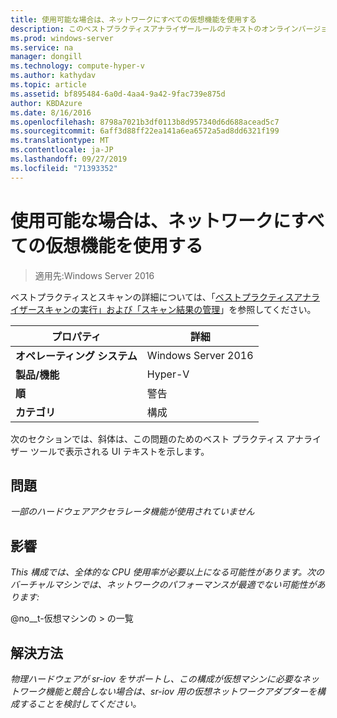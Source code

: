 ```yaml
---
title: 使用可能な場合は、ネットワークにすべての仮想機能を使用する
description: このベストプラクティスアナライザールールのテキストのオンラインバージョン。
ms.prod: windows-server
ms.service: na
manager: dongill
ms.technology: compute-hyper-v
ms.author: kathydav
ms.topic: article
ms.assetid: bf895484-6a0d-4aa4-9a42-9fac739e875d
author: KBDAzure
ms.date: 8/16/2016
ms.openlocfilehash: 8798a7021b3df0113b8d957340d6d688acead5c7
ms.sourcegitcommit: 6aff3d88ff22ea141a6ea6572a5ad8dd6321f199
ms.translationtype: MT
ms.contentlocale: ja-JP
ms.lasthandoff: 09/27/2019
ms.locfileid: "71393352"
---
```

# <a name="use-all-virtual-functions-for-networking-when-they-are-available"></a>使用可能な場合は、ネットワークにすべての仮想機能を使用する

>適用先:Windows Server 2016

ベストプラクティスとスキャンの詳細については、「[ベストプラクティスアナライザースキャンの実行」および「スキャン結果の管理](https://go.microsoft.com/fwlink/p/?LinkID=223177)」を参照してください。  
  
|プロパティ|詳細|  
|-|-|  
|**オペレーティング システム**|Windows Server 2016|  
|**製品/機能**|Hyper-V|  
|**順**|警告|  
|**カテゴリ**|構成|  
  
次のセクションでは、斜体は、この問題のためのベスト プラクティス アナライザー ツールで表示される UI テキストを示します。  
  
## <a name="issue"></a>問題  
*一部のハードウェアアクセラレータ機能が使用されていません*  
  
## <a name="impact"></a>影響  
*This 構成では、全体的な CPU 使用率が必要以上になる可能性があります。次のバーチャルマシンでは、ネットワークのパフォーマンスが最適でない可能性があります:*  
  
@no__t-仮想マシンの > の一覧  
  
## <a name="resolution"></a>解決方法  
*物理ハードウェアが sr-iov をサポートし、この構成が仮想マシンに必要なネットワーク機能と競合しない場合は、sr-iov 用の仮想ネットワークアダプターを構成することを検討してください。*  
  


